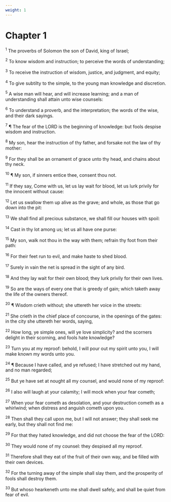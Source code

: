 ```yaml
---
weight: 1
---
```


# Chapter 1

<sup>1</sup> The proverbs of Solomon the son of David, king of Israel; 

<sup>2</sup> To know wisdom and instruction; to perceive the words of understanding; 

<sup>3</sup> To receive the instruction of wisdom, justice, and judgment, and equity; 

<sup>4</sup> To give subtilty to the simple, to the young man knowledge and discretion. 

<sup>5</sup> A wise man will hear, and will increase learning; and a man of understanding shall attain unto wise counsels: 

<sup>6</sup> To understand a proverb, and the interpretation; the words of the wise, and their dark sayings. 

<sup>7</sup> ¶ The fear of the LORD is the beginning of knowledge: but fools despise wisdom and instruction. 

<sup>8</sup> My son, hear the instruction of thy father, and forsake not the law of thy mother: 

<sup>9</sup> For they shall be an ornament of grace unto thy head, and chains about thy neck. 

<sup>10</sup> ¶ My son, if sinners entice thee, consent thou not. 

<sup>11</sup> If they say, Come with us, let us lay wait for blood, let us lurk privily for the innocent without cause: 

<sup>12</sup> Let us swallow them up alive as the grave; and whole, as those that go down into the pit: 

<sup>13</sup> We shall find all precious substance, we shall fill our houses with spoil: 

<sup>14</sup> Cast in thy lot among us; let us all have one purse: 

<sup>15</sup> My son, walk not thou in the way with them; refrain thy foot from their path: 

<sup>16</sup> For their feet run to evil, and make haste to shed blood. 

<sup>17</sup> Surely in vain the net is spread in the sight of any bird. 

<sup>18</sup> And they lay wait for their own blood; they lurk privily for their own lives. 

<sup>19</sup> So are the ways of every one that is greedy of gain; which taketh away the life of the owners thereof. 

<sup>20</sup> ¶ Wisdom crieth without; she uttereth her voice in the streets: 

<sup>21</sup> She crieth in the chief place of concourse, in the openings of the gates: in the city she uttereth her words, saying, 

<sup>22</sup> How long, ye simple ones, will ye love simplicity? and the scorners delight in their scorning, and fools hate knowledge? 

<sup>23</sup> Turn you at my reproof: behold, I will pour out my spirit unto you, I will make known my words unto you. 

<sup>24</sup> ¶ Because I have called, and ye refused; I have stretched out my hand, and no man regarded; 

<sup>25</sup> But ye have set at nought all my counsel, and would none of my reproof: 

<sup>26</sup> I also will laugh at your calamity; I will mock when your fear cometh; 

<sup>27</sup> When your fear cometh as desolation, and your destruction cometh as a whirlwind; when distress and anguish cometh upon you. 

<sup>28</sup> Then shall they call upon me, but I will not answer; they shall seek me early, but they shall not find me: 

<sup>29</sup> For that they hated knowledge, and did not choose the fear of the LORD: 

<sup>30</sup> They would none of my counsel: they despised all my reproof. 

<sup>31</sup> Therefore shall they eat of the fruit of their own way, and be filled with their own devices. 

<sup>32</sup> For the turning away of the simple shall slay them, and the prosperity of fools shall destroy them. 

<sup>33</sup> But whoso hearkeneth unto me shall dwell safely, and shall be quiet from fear of evil. 


